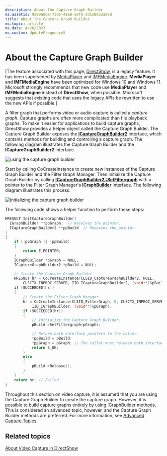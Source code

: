 ```yaml
---
description: About the Capture Graph Builder
ms.assetid: 9399a06e-7305-41e8-aefe-3d158052a8ed
title: About the Capture Graph Builder
ms.topic: article
ms.date: 4/26/2023
ms.custom: UpdateFrequency5
---
```


# About the Capture Graph Builder

\[The feature associated with this page, [DirectShow](/windows/win32/directshow/directshow), is a legacy feature. It has been superseded by [MediaPlayer](/uwp/api/Windows.Media.Playback.MediaPlayer) and [IMFMediaEngine](/windows/win32/api/mfmediaengine/nn-mfmediaengine-imfmediaengine). **MediaPlayer** and **IMFMediaEngine** have been optimized for Windows 10 and Windows 11. Microsoft strongly recommends that new code use **MediaPlayer** and **IMFMediaEngine** instead of **DirectShow**, when possible. Microsoft suggests that existing code that uses the legacy APIs be rewritten to use the new APIs if possible.\]

A filter graph that performs video or audio capture is called a *capture graph*. Capture graphs are often more complicated than file playback graphs. To make it easier for applications to build capture graphs, DirectShow provides a helper object called the Capture Graph Builder. The Capture Graph Builder exposes the [**ICaptureGraphBuilder2**](/windows/desktop/api/Strmif/nn-strmif-icapturegraphbuilder2) interface, which contains methods for building and controlling a capture graph. The following diagram illustrates the Capture Graph Builder and the **ICaptureGraphBuilder2** interface.

![using the capture graph builder](images/cgb01.png)

Start by calling CoCreateInstance to create new instances of the Capture Graph Builder and the Filter Graph Manager. Then initialize the Capture Graph Builder by calling [**ICaptureGraphBuilder2::SetFiltergraph**](/windows/desktop/api/Strmif/nf-strmif-icapturegraphbuilder2-setfiltergraph) with a pointer to the Filter Graph Manager's [**IGraphBuilder**](/windows/desktop/api/Strmif/nn-strmif-igraphbuilder) interface. The following diagram illustrates this process.

![initializing the capture graph builder](images/cgb03.png)

The following code shows a helper function to perform these steps:


```C++
HRESULT InitCaptureGraphBuilder(
  IGraphBuilder **ppGraph,  // Receives the pointer.
  ICaptureGraphBuilder2 **ppBuild  // Receives the pointer.
)
{
    if (!ppGraph || !ppBuild)
    {
        return E_POINTER;
    }
    IGraphBuilder *pGraph = NULL;
    ICaptureGraphBuilder2 *pBuild = NULL;

    // Create the Capture Graph Builder.
    HRESULT hr = CoCreateInstance(CLSID_CaptureGraphBuilder2, NULL, 
        CLSCTX_INPROC_SERVER, IID_ICaptureGraphBuilder2, (void**)&pBuild );
    if (SUCCEEDED(hr))
    {
        // Create the Filter Graph Manager.
        hr = CoCreateInstance(CLSID_FilterGraph, 0, CLSCTX_INPROC_SERVER,
            IID_IGraphBuilder, (void**)&pGraph);
        if (SUCCEEDED(hr))
        {
            // Initialize the Capture Graph Builder.
            pBuild->SetFiltergraph(pGraph);

            // Return both interface pointers to the caller.
            *ppBuild = pBuild;
            *ppGraph = pGraph; // The caller must release both interfaces.
            return S_OK;
        }
        else
        {
            pBuild->Release();
        }
    }
    return hr; // Failed
}
```



Throughout this section on video capture, it is assumed that you are using the Capture Graph Builder to create the capture graph. However, it is possible to build capture graphs entirely by using IGraphBuilder methods. This is considered an advanced topic, however, and the Capture Graph Builder methods are preferred. For more information, see [Advanced Capture Topics](advanced-capture-topics.md).

## Related topics

<dl> <dt>

[About Video Capture in DirectShow](about-video-capture-in-directshow.md)
</dt> </dl>

 

 



